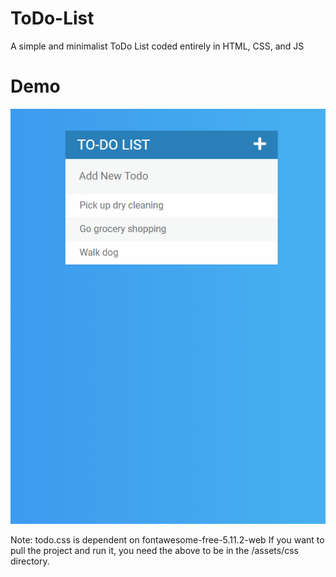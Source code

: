 # ToDo-List
A simple and minimalist ToDo List coded entirely in HTML, CSS, and JS


# Demo
![ToDo List Demo](demo/todo.gif)



Note: todo.css is dependent on fontawesome-free-5.11.2-web
If you want to pull the project and run it, you need the above to be in the /assets/css directory.

